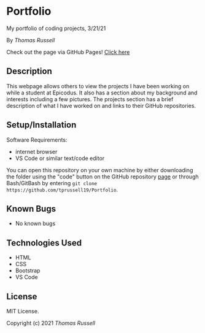 # Portfolio

My portfolio of coding projects, 3/21/21

By _Thomas Russell_

Check out the page via GitHub Pages! [Click here](tprussell19.github.io/Portfolio)

## Description

This webpage allows others to view the projects I have been working on while a student at Epicodus. It also has a section about my background and interests including a few pictures. The projects section has a brief description of what I have worked on and links to their GitHub repositories.

## Setup/Installation

Software Requirements:

* internet browser
* VS Code or similar text/code editor

You can open this repository on your own machine by either downloading the folder using the "code" button on the GitHub repository [page](https://github.com/tprussell19/Portfolio) or through Bash/GitBash by entering `git clone https://github.com/tprussell19/Portfolio`. 

## Known Bugs

* No known bugs

## Technologies Used

* HTML
* CSS
* Bootstrap
* VS Code

## License

MIT License.

Copyright (c) 2021 _Thomas Russell_